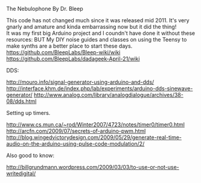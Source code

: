 The Nebulophone 
By Dr. Bleep
  
This code has not changed much since it was released mid 2011. It's very gnarly and amature and kinda embarrassing now but it did the thing!  
It was my first big Arduino project and I coundn't have done it without these resources:
BUT
My DIY noise guides and classes on using the Teensy to make synths are a better place to start these days. 
https://github.com/BleepLabs/Bleep-wiki/wiki   
https://github.com/BleepLabs/dadageek-April-21/wiki   
 
DDS:

 http://mouro.info/signal-generator-using-arduino-and-dds/
 http://interface.khm.de/index.php/lab/experiments/arduino-dds-sinewave-generator/
 http://www.analog.com/library/analogdialogue/archives/38-08/dds.html
 
Setting up timers.

 http://www.cs.mun.ca/~rod/Winter2007/4723/notes/timer0/timer0.html
 http://arcfn.com/2009/07/secrets-of-arduino-pwm.html
 http://blog.wingedvictorydesign.com/2009/05/29/generate-real-time-audio-on-the-arduino-using-pulse-code-modulation/2/
 
Also good to know:

 http://billgrundmann.wordpress.com/2009/03/03/to-use-or-not-use-writedigital/
  
